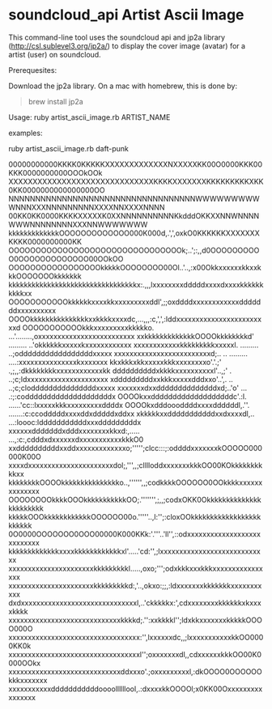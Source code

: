 

soundcloud_api Artist Ascii Image
==============

This command-line tool uses the soundcloud api and jp2a library (http://csl.sublevel3.org/jp2a/)
to display the cover image (avatar) for a artist (user) on soundcloud.

Prerequesites: 

Download the jp2a library. On a mac with homebrew, this is done by:

  > brew install jp2a

Usage: ruby artist_ascii_image.rb ARTIST_NAME

examples:

ruby artist_ascii_image.rb daft-punk

00000000000KKKK0KKKKKXXXXXXXXXXXXXNXXXXXKK00O0000KKK00KKK0000000000OOOkOOk
XXXXXXXXXXXXXXXXXXXXXXXXXXXXXXKKKKXXXXXXXKKKKKKKKKXKK0KK0000000000000000OO
NNNNNNNNNNNNNNNNNNNNNNNNNNNNNNNNNNNWWWWWWWWWWNNNXXXNNNNNNNNNXXXXNNXXXXNNNN
00KK0KK0000KKKKXXXXXK0XXNNNNNNNNNNKkdddOKKXXNNWNNNNWWWNNNNNNNNXXXNNWWWWWWW
kkkkkkkkkkkkkOOOOOOOOOOOOO000K000d,.',',oxkO0KKKKKKXXXXXXXKKKK0000000000KK
OOOOOOOOOOOOOOOOOOOOOOOOOOOOOOOOk;..';:,,d0OOOOOOOOOO0OOOOOOOOOOOOO00OOkOO
OOOOOOOOOOOOOOOOOkkkkkOOOOOOOO00Ol..'..,:x00OkkxxxxxxkkxxkkkOOOOOOOkkkkkkk
kkkkkkkkkkkkkkkkkkkkkkkkkkkkkkkkkx:.,,,lxxxxxxxxdddddxxxxdxxxxkkkkkkkkkkxx
OOOOOOOOOOOkkkkkkxxxxkkxxxxxxxxxddl',;;oxddddxxxxxxxxxxxxdddddddxxxxxxxxxx
OOOOkkkkkkkkkkkkkkkxxkkkkxxxxdc,...,,,:c,',',:lddxxxxxxxxxxxxxxxxxxxxxxxxd
OOOOOOOOOOOkkkxxxxxxxxxkkkkko.     ...'........,oxxxxxxxxxxxxxxxxxxxxxxxxx
xxkkkkkkkkkkkkkOOOOkkkkkkkkd'       ......... ..'okkkkkkxxxxxkxxxxxxxxxxxx
xxxxxxxxxxxxkkkkkkkkkxxxxxl.       .........    ..;odddddddddddddddddxxxxx
xxxxxxxxxxxxxxxxxxxxxxxxxd;.. ..  .........   ....:xxxxxxxxxxxxxxxkxxxxxxx
kkxkkkxkkxxxxxkkkxxxxxxxxo'.'.;'             .,;,,:dkkkkkkkkxxxxxxxxxxxxkk
ddddddddddxkkkkxxxxxxxxxxl'..,;'           .  ..;c;ldxxxxxxxxxxxxxxxxxxxxx
xdddddddddxxkkkxxxxxdddxxo'..',.           .. ..;c;clodddddddddddddddxxxxx
xxxxxxxdxxddddddddddddddxd;..'o'          ...  .:;:coddddddddddddddddddddx
OOOOkxxdddddddddddddddddddc'.:l.        ......'cc::lxxxxxkkkxxxxxxxxxddddx
OOOOkxdddoooddddxxxxddddddl,.''.       .......:c:ccodddddxxxxddxdddddxddxx
xkkkkkxxdddddddddddxxdxxxxdl,..        ...:loooc:ldddddddddddxxxdddddddddx
xxxxxxdddddddxdddxxxxxxxxkkxd:,..... ...,:c:,cdddxdxxxxxxdxxxxxxxxxxxkkkO0
xxddddddddddxxddxxxxxxxxxxxxxo;''''';clcc:::;:oddddxxxxxxxkOOOOO000000K00O
xxxxdxxxxxxxxxxxxxxxxxxxxxxdol;,''',,;clllloddxxxxxxxkkkOO00KOkkkkkkkkkkxx
kkkkkkkkOOOOkkkkkkkkkkkkkkko..,'''''',,;codkkkkOOOOOO0OOkkkkxxxxxxxxxxxxxx
OOOOOOOOkkkkOOOkkkkkkkkkkkOO;.''''''',;,,;codxOKK0Okkkkkkkkkkkkkkkkkkkkkkk
kkkkkOOOkkkkkkkkkkkkOOOOOO00o.'''''..,l:'';:cloxOOkkkkkkkkkkkkkkkkkkkkkkkk
0O0000OOOOOOO0OOO00000K000KKk:'.'''..'ll'',::odxxxxxxxxxxxxxxxxxxxxxxxxxxx
kkkkkkkkkkkkkxxxxkkkkkkkkkkkkxl'.....'cd:'',;lxxxxxxxxxxxxxxxxxxxxxxxxxxxx
xxxxxxxxxxxxxxxxxxxxxxkkkkkkkkkl.....,oxo;''';odxkkkxxxkkkxxxxxxxxxxxxxxxx
xxxxxxxxxxxxxxxxxxxxxxkkkkkkkkkd:,'..,okxo:;;,:ldxxxxxxxkkkkkkkxxxxxxxxxxx
dxdxxxxxxxxxxxxxxxxxxxxxxxxxxxxxxl,..'ckkkkkx:',cdxxxxxxxxkkkkkkxkxxxxkkkk
xxxxxxxxxxxxxxxxxxxxxxxxxxxxxkkkkd;.'':xxkkkkl'';ldxkkxxxxxxxkkkkkOOOO000O
xxxxxxxxxxxxxxxxxxxxxxxxxxxxxxxxxx:'',lxxxxxxdc,,;lxxxxxxxxxxxkkOO0000KK0k
xxxxxxxxxxxxxxxxxxxxxxxxxxxxxxxxxxl'';oxxxxxxxdl,,cdxxxxxxkkkOO00K0000OOkx
xxxxxxxxxxxxxxxxxxxxxxxxxxxxxddxxxo'.;oxxxxxxxxxl,:dkOOOO0OOOOOOkkkxxxxxxx
xxxxxxxxxxxdddddddddddoooollllllool,.:dxxxxkkOOOOl;x0KK00Oxxxxxxxxxxxxxxxx



